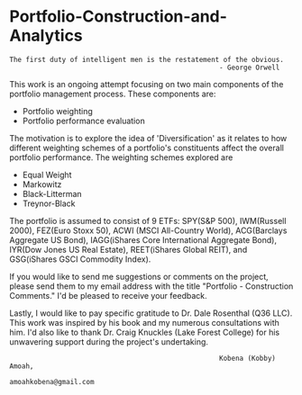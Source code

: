 # Portfolio-Construction-and-Analytics
    The first duty of intelligent men is the restatement of the obvious.         
                                                        - George Orwell
                                                        
 This work is an ongoing attempt focusing on two main components of the portfolio management process. These components are:
   - Portfolio weighting
   - Portfolio performance evaluation
   
 The motivation is to explore the idea of 'Diversification' as it relates to how different weighting schemes of a portfolio's constituents affect the overall portfolio performance. The weighting schemes explored are
   - Equal Weight
   - Markowitz
   - Black-Litterman
   - Treynor-Black
   
 The portfolio is assumed to consist of 9 ETFs: SPY(S&P 500), IWM(Russell 2000), FEZ(Euro Stoxx 50), ACWI (MSCI All-Country World), ACG(Barclays Aggregate US Bond), IAGG(iShares Core  International Aggregate Bond), IYR(Dow Jones US Real Estate), REET(iShares Global REIT), and GSG(iShares GSCI Commodity Index).
    
 If you would like to send me suggestions or comments on the project, please send them to my email address with the title "Portfolio - Construction Comments." I'd be pleased to receive your feedback. 
 
 Lastly, I would like to pay specific gratitude to Dr. Dale Rosenthal (Q36 LLC). This work was inspired by his book and my numerous consultations with him. I'd also like to thank Dr. Craig Knuckles (Lake Forest College) for his unwavering support during the project's undertaking.
 
 
                                                        Kobena (Kobby) Amoah,
                                                        amoahkobena@gmail.com

